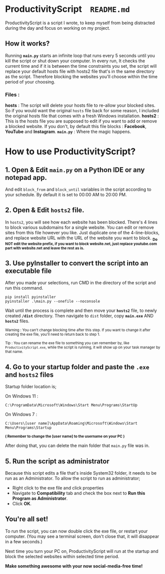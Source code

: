 # ProductivityScript     &nbsp;&nbsp; `README.md`
ProductivityScript is a script I wrote, to keep myself from being distracted during the day and focus on working on my project.

## How it works?

Running **`main.py`** starts an infinite loop that runs every 5 seconds until you kill the script or shut down your computer. In every run, It checks the current time and if it is between the time constraints you set, the script will replace your default hosts file with hosts2 file that's in the same directory as the script. Therefore blocking the websites you'll choose within the time period of your choosing.

### Files : 
**hosts** : The script will delete your hosts file to re-allow your blocked sites. So if you would want the original `hosts` file back for some reason, I included the original hosts file that comes with a fresh Windows installation.
**hosts2** : This is the hosts file you are supposed to edit if you want to add or remove a blocked website. If you don't, by default this file blocks : **Facebook**, **YouTube** and **Instagram**. 
**`main.py`** : Where the magic happens.

# How to use ProductivityScript?

## 1. Open & Edit `main.py` on a Python IDE or any notepad app.

And edit `block_from` and `block_until` variables in the script according to your schedule. By default it is set to 00:00 AM to 20:00 PM.

## 2. Open & Edit `hosts2` file.

In `hosts2`, you will see how each website has been blocked. There's 4 lines to block various subdomains for a single website. You can edit or remove sites from this file however you like. Just duplicate one of the 4-line-blocks, and replace website URL with the URL of the website you want to block.
**<sub>Do NOT edit the website prefix, if you want to block website.net, just replace youtube.com part with website.net and leave the rest as is.</sub>**


## 3. Use pyInstaller to convert the script into an executable file

After you made your selections, run CMD in the directory of the script and run this command.

    pip install pyinstaller
    pyinstaller .\main.py --onefile --noconsole

Wait until the process is complete and then move your **`hosts2`** file, to newly created **`/dist`** directory. Then navigate to `dist` folder, copy **`main.exe`** AND **`hosts2`** files.

<sub>Warning : You can't change blocking time after this step. If you want to change it after creating the exe file, you'll need to return back to step 1.</sub>

<sub>Tip : You can rename the exe file to something you can remember by, like `ProductivityScript.exe`, while the script is running, it will show up on your task manager by that name.</sub>


## 4. Go to your startup folder and paste the `.exe` and `hosts2` files

Startup folder location is;

On Windows 11 : 

    C:\ProgramData\Microsoft\Windows\Start Menu\Programs\StartUp
    
On Windows 7 :

    C:\Users\[user name]\AppData\Roaming\Microsoft\Windows\Start Menu\Programs\Startup

<sub>**( Remember to change the [user name] to the username on your PC )**</sub>

After doing that, you can delete the main folder that `main.py` file was in.

## 5. Run the script as administrator
Because this script edits a file that's inside System32 folder, it needs to be run as an Administrator. To allow the script to run as administrator;
* Right click to the exe file and click properties
* Navigate to **Compatibility** tab and check the box next to **Run this Program as Administrator**.
* Click **OK**.


## You're all set!

To run the script, you can now double click the exe file, or restart your computer. (You may see a terminal screen, don't close that, it will disappear in a few seconds.)

Next time you turn your PC on, ProductivityScript will run at the startup and block the selected websites within selected time period.

**Make something awesome with your now social-media-free time!**
